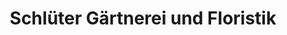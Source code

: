 ---
title: "Schlüter Gärtnerei und Floristik"
url: /bad-oeynhausen/schlueter-gaertnerei-und-floristik/
shop: Garten-Center
---
